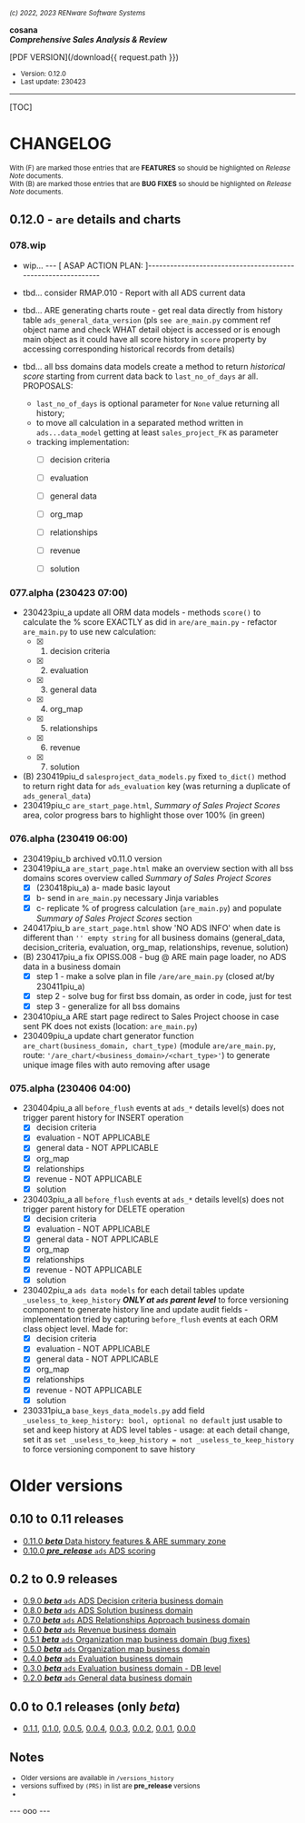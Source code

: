 <small>*(c) 2022, 2023 RENware Software Systems*</small>

**cosana**    
***Comprehensive Sales Analysis & Review***

[PDF VERSION](/download{{ request.path }})

<small>

* Version: 0.12.0
* Last update: 230423
</small>

***

[TOC]

# CHANGELOG

<small>With (F) are marked those entries that are **FEATURES** so should be highlighted on *Release Note* documents.</small>    
<small>With (B) are marked those entries that are **BUG FIXES** so should be highlighted on *Release Note* documents.</small>


## 0.12.0 - `are` details and charts

### 078.wip

* wip... --- [ ASAP ACTION PLAN: ]-------------------------------------------------------------

* tbd... consider RMAP.010 - Report with all ADS current data

* tbd... ARE generating charts route - get real data directly from history table `ads_general_data_version` (pls `see are_main.py` comment ref object name and check WHAT detail object is accessed or is enough main object as it could have all score history in `score` property by accessing corresponding historical records from details)

* tbd... all bss domains data models create a method to return *historical score* starting from current data back to `last_no_of_days` ar all. PROPOSALS:
    * `last_no_of_days` is optional parameter for `None` value returning all history;
    * to move all calculation in a separated method written in `ads...data_model` getting at least `sales_project_FK` as parameter
    * tracking implementation:
        * [ ] decision criteria
        * [ ] evaluation
        * [ ] general data
        * [ ] org_map
        * [ ] relationships
        * [ ] revenue
        * [ ] solution


### 077.alpha (230423 07:00)

* 230423piu_a update all ORM data models - methods `score()` to calculate the % score EXACTLY as did in `are/are_main.py` - refactor `are_main.py` to use new calculation:
    * [x] 1. decision criteria
    * [x] 2. evaluation
    * [x] 3. general data
    * [x] 4. org_map
    * [x] 5. relationships
    * [x] 6. revenue
    * [x] 7. solution
* (B) 230419piu_d `salesproject_data_models.py` fixed `to_dict()` method to return right data for `ads_evaluation` key (was returning a duplicate of `ads_general_data`)
* 230419piu_c `are_start_page.html`, *Summary of Sales Project Scores* area, color progress bars to highlight those over 100% (in green)


### 076.alpha (230419 06:00)

* 230419piu_b archived v0.11.0 version
* 230419piu_a `are_start_page.html` make an overview section with all bss domains scores overview called *Summary of Sales Project Scores*
    * [x] (230418piu_a) a- made basic layout
    * [x] b- send in `are_main.py` necessary Jinja variables
    * [x] c- replicate % of progress calculation (`are_main.py`) and populate *Summary of Sales Project Scores* section
* 240417piu_b `are_start_page.html` show 'NO ADS INFO' when date is different than `'' empty string` for all business domains (general_data, decision_criteria, evaluation, org_map, relationships, revenue, solution)
* (B) 230417piu_a fix OPISS.008 - bug @ ARE main page loader, no ADS data in a business domain
    * [x] step 1 - make a solve plan in file `/are/are_main.py` (closed at/by 230411piu_a)
    * [x] step 2 - solve bug for first bss domain, as order in code, just for test
    * [x] step 3 - generalize for all bss domains
* 230410piu_a ARE start page redirect to Sales Project choose in case sent PK does not exists (location: `are_main.py`)
* 230409piu_a update chart generator function `are_chart(business_domain, chart_type)` (module `are/are_main.py`, route: `'/are_chart/<business_domain>/<chart_type>'`) to generate unique image files with auto removing after usage


### 075.alpha (230406 04:00)

* 230404piu_a all `before_flush` events at `ads_*` details level(s) does not trigger parent history for INSERT operation
    * [x] decision criteria
    * [x] evaluation - NOT APPLICABLE
    * [x] general data - NOT APPLICABLE
    * [x] org_map
    * [x] relationships
    * [x] revenue - NOT APPLICABLE
    * [x] solution
* 230403piu_a all `before_flush` events at `ads_*` details level(s) does not trigger parent history for DELETE operation
    * [x] decision criteria
    * [x] evaluation - NOT APPLICABLE
    * [x] general data - NOT APPLICABLE
    * [x] org_map
    * [x] relationships
    * [x] revenue - NOT APPLICABLE
    * [x] solution
* 230402piu_a `ads data models` for each detail tables update `_useless_to_keep_history` ***ONLY at `ads` parent level*** to force versioning component to generate history line and update audit fields - implementation tried by capturing `before_flush` events at each ORM class object level. Made for:
    * [x] decision criteria
    * [x] evaluation - NOT APPLICABLE
    * [x] general data - NOT APPLICABLE
    * [x] org_map
    * [x] relationships
    * [x] revenue - NOT APPLICABLE
    * [x] solution
* 230331piu_a `base_keys_data_models.py` add field `_useless_to_keep_history: bool, optional no default` just usable to set and keep history at ADS level tables - usage: at each detail change, set it as `set _useless_to_keep_history = not _useless_to_keep_history` to force versioning component to save history















# Older versions

## 0.10 to 0.11 releases

* [0.11.0 ***beta*** Data history features & ARE summary zone](/versions_history/CHANGELOG_0.11.0.md)
* [0.10.0 ***pre_release*** `ads` ADS scoring](/versions_history/CHANGELOG_0.10.0.md)

## 0.2 to 0.9 releases

* [0.9.0 ***beta*** `ads` ADS Decision criteria business domain](/versions_history/CHANGELOG_0.9.0.md)
* [0.8.0 ***beta*** `ads` ADS Solution business domain](/versions_history/CHANGELOG_0.8.0.md)
* [0.7.0 ***beta*** `ads` ADS Relationships Approach business domain](/versions_history/CHANGELOG_0.7.0.md)
* [0.6.0 ***beta*** `ads` Revenue business domain](/versions_history/CHANGELOG_0.6.0.md)
* [0.5.1 ***beta*** `ads` Organization map business domain (bug fixes)](/versions_history/CHANGELOG_0.5.1.md)
* [0.5.0 ***beta*** `ads` Organization map business domain](/versions_history/CHANGELOG_0.5.0.md)
* [0.4.0 ***beta*** `ads` Evaluation business domain](/versions_history/CHANGELOG_0.4.0.md)
* [0.3.0 ***beta*** `ads` Evaluation business domain - DB level](/versions_history/CHANGELOG_0.3.0.md)
* [0.2.0 ***beta*** `ads` General data business domain](/versions_history/CHANGELOG_0.2.0.md)

## 0.0 to 0.1 releases (only ***beta***)

* [0.1.1](/versions_history/CHANGELOG_0.1.1.md), [0.1.0](/versions_history/CHANGELOG_0.1.0.md), [0.0.5](/versions_history/CHANGELOG_0.0.5.md), [0.0.4](/versions_history/CHANGELOG_0.0.4.md), [0.0.3](/versions_history/CHANGELOG_0.0.3.md), [0.0.2](/versions_history/CHANGELOG_0.0.2.md), [0.0.1](/versions_history/CHANGELOG_0.0.1.md), [0.0.0](/versions_history/CHANGELOG_0.0.0.md)


## Notes

<small>

* Older versions are available in `/versions_history`
* versions suffixed by `(PRS)` in list are **pre_release** versions
* 
</small>





--- ooo ---
